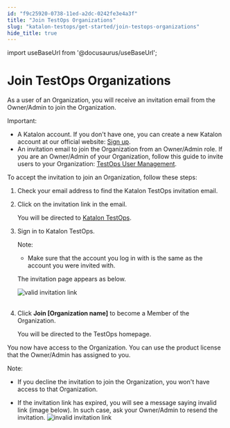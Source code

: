 ```yaml
---
id: "f9c25920-0738-11ed-a2dc-0242fe3e4a3f"
title: "Join TestOps Organizations"
slug: "katalon-testops/get-started/join-testops-organizations"
hide_title: true
---
```

import useBaseUrl from '@docusaurus/useBaseUrl';


# <a id="id_1" class="anchor_top_offset"/><a id="ariaid-title1" class="anchor_top_offset"/>Join TestOps Organizations

<p xmlns="http://www.w3.org/1999/xhtml" className="p">As a user of an Organization, you will receive an invitation email from the Owner/Admin to join the Organization.</p> 
<div xmlns="http://www.w3.org/1999/xhtml" className="note important note_important"><span className="note__title">Important:</span> 
  <ul className="ul"><li className="li">A Katalon account. If you don't have one, you can create a new Katalon account at our official website: <a className="xref j-external-link" href="https://katalon.com/sign-up" target="_blank">Sign up</a>.</li><li className="li">An invitation email to join the Organization from an Owner/Admin role. If you are an Owner/Admin of your Organization, follow this guide to invite users to your Organization: <a className="xref" href="/docs/katalon-testops/get-started/manage-users#id_1">TestOps User Management</a>.</li></ul>
</div>
<p xmlns="http://www.w3.org/1999/xhtml" className="p">To accept the invitation to join an Organization, follow these steps:</p> 
<ol xmlns="http://www.w3.org/1999/xhtml" className="ol"><li className="li">     <p className="p">Check your email address to find the Katalon TestOps invitation email.</p>   </li><li className="li">     <p className="p">Click on the invitation link in the email.</p>     <p className="p">You will be directed to <a className="xref j-external-link" href="https://my.katalon.com/login" target="_blank">Katalon TestOps</a>.</p>   </li><li className="li">     <p className="p">Sign in to Katalon TestOps.</p>     <div className="note note note_note"><span className="note__title">Note:</span>        <ul className="ul"><li className="li">           <p className="p">Make sure that the account you log in with is the same as the account you were invited with.</p>         </li></ul>     </div>     <p className="p">The invitation page appears as below.</p>     <p className="p"> <img className="image" src={useBaseUrl("https://github.com/katalon-studio/docs-images/raw/master/katalon-analytics/docs/testops-revamp-june-invite-user-org/k1-invitation-to-join-org-blurred.png")} alt="valid invitation link" /><br /><br />     </p>   </li><li className="li">     <p className="p">Click <strong className="ph b">Join [Organization name]</strong> to become a Member of the Organization.</p>     <p className="p">You will be directed to the TestOps homepage.</p>   </li></ol> 
<p xmlns="http://www.w3.org/1999/xhtml" className="p">You now have access to the Organization. You can use the product license that the Owner/Admin has assigned to you.</p> 
<div xmlns="http://www.w3.org/1999/xhtml" className="note note note_note"><span className="note__title">Note:</span> 
  <ul className="ul"><li className="li">
      <p className="p">If you decline the invitation to join the Organization, you won't have access to that Organization.</p>
    </li><li className="li">
      <p className="p">If the invitation link has expired, you will see a message saying invalid link (image below). In such case, ask your Owner/Admin to resend the invitation. <img className="image" src={useBaseUrl("https://github.com/katalon-studio/docs-images/raw/master/katalon-analytics/docs/testops-revamp-june-invite-user-org/k1-invalid-invitation-link.png")} alt="invalid invitation link" /><br /><br />
      </p>
    </li></ul>
</div>

